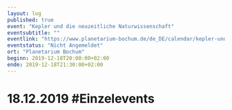 ```yaml
---
layout: log
published: true
event: "Kepler und die neuzeitliche Naturwissenschaft"
eventsubtitle: ""
eventlink: "https://www.planetarium-bochum.de/de_DE/calendar/kepler-und-die-neuzeitliche-naturwissensch.16237176"
eventstatus: "Nicht Angemeldet"
ort: "Planetarium Bochum"
beginn: 2019-12-18T20:00:00+02:00
ende: 2019-12-18T21:30:00+02:00
---
```


# 18.12.2019 #Einzelevents
